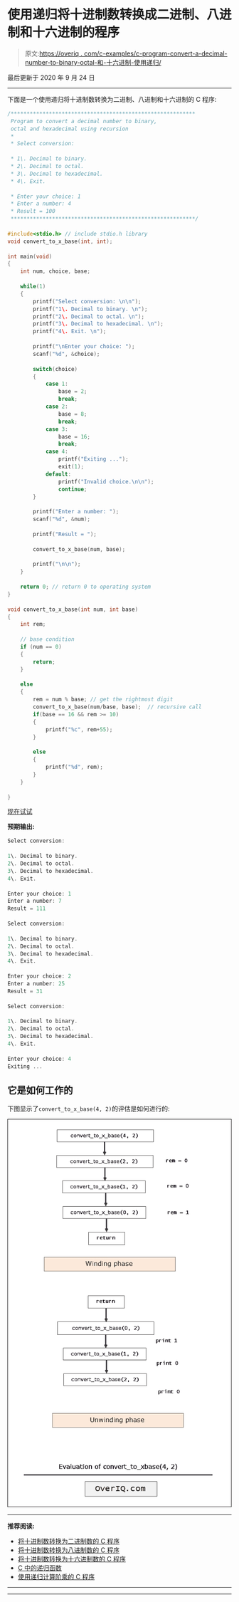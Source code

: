 # 使用递归将十进制数转换成二进制、八进制和十六进制的程序

> 原文:[https://overiq . com/c-examples/c-program-convert-a-decimal-number-to-binary-octal-和-十六进制-使用递归/](https://overiq.com/c-examples/c-program-to-convert-a-decimal-number-to-binary-octal-and-hexadecimal-using-recursion/)

最后更新于 2020 年 9 月 24 日

* * *

下面是一个使用递归将十进制数转换为二进制、八进制和十六进制的 C 程序:

```c
/**********************************************************
 Program to convert a decimal number to binary, 
 octal and hexadecimal using recursion 
 * 
 * Select conversion: 

 * 1\. Decimal to binary. 
 * 2\. Decimal to octal. 
 * 3\. Decimal to hexadecimal. 
 * 4\. Exit. 

 * Enter your choice: 1
 * Enter a number: 4
 * Result = 100
 **********************************************************/

#include<stdio.h> // include stdio.h library
void convert_to_x_base(int, int);

int main(void)
{
    int num, choice, base;

    while(1)
    {
        printf("Select conversion: \n\n");
        printf("1\. Decimal to binary. \n");
        printf("2\. Decimal to octal. \n");
        printf("3\. Decimal to hexadecimal. \n");              
        printf("4\. Exit. \n");

        printf("\nEnter your choice: ");
        scanf("%d", &choice);

        switch(choice)
        {
            case 1:
                base = 2;
                break;
            case 2:
                base = 8;
                break;              
            case 3:
                base = 16;
                break;
            case 4:
                printf("Exiting ...");
                exit(1);
            default:
                printf("Invalid choice.\n\n");
                continue;
        }

        printf("Enter a number: ");
        scanf("%d", &num);

        printf("Result = ");

        convert_to_x_base(num, base);

        printf("\n\n");
    }        

    return 0; // return 0 to operating system
}

void convert_to_x_base(int num, int base)
{    
    int rem;

    // base condition
    if (num == 0)
    {
        return;
    }

    else
    {
        rem = num % base; // get the rightmost digit        
        convert_to_x_base(num/base, base);  // recursive call        
        if(base == 16 && rem >= 10)
        {
            printf("%c", rem+55);
        }

        else
        {
            printf("%d", rem);
        }
    }

}

```

[现在试试](https://overiq.com/c-online-compiler/5LZ/)

**预期输出:**

```c
Select conversion:

1\. Decimal to binary. 
2\. Decimal to octal. 
3\. Decimal to hexadecimal. 
4\. Exit.

Enter your choice: 1
Enter a number: 7
Result = 111

Select conversion:

1\. Decimal to binary. 
2\. Decimal to octal. 
3\. Decimal to hexadecimal. 
4\. Exit.

Enter your choice: 2
Enter a number: 25
Result = 31

Select conversion:

1\. Decimal to binary. 
2\. Decimal to octal. 
3\. Decimal to hexadecimal. 
4\. Exit.

Enter your choice: 4
Exiting ...

```

## 它是如何工作的

下图显示了`convert_to_x_base(4, 2)`的评估是如何进行的:

![Evaluation of convert_to_xbase(4, 2)](img/a8f133f7a1b9c9983aa747c5ca189023.png "Recursion evaluation")

* * *

**推荐阅读:**

*   [将十进制数转换为二进制数的 C 程序](/c-examples/c-program-to-convert-a-decimal-number-to-a-binary-number/)
*   [将十进制数转换为八进制数的 C 程序](/c-examples/c-program-to-convert-a-decimal-number-to-an-octal-number/)
*   [将十进制数转换为十六进制数的 C 程序](/c-examples/c-program-to-convert-a-decimal-number-to-a-hexadecimal-number/)
*   [C 中的递归函数](/c-programming-101/recursive-function-in-c/)
*   [使用递归计算阶乘的 C 程序](/c-examples/c-program-to-calculate-factorial-using-recursion/)

* * *

* * *